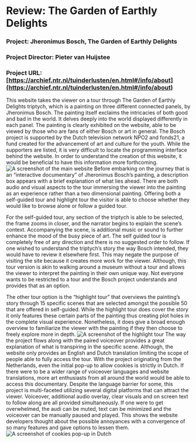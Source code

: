 # Review: The Garden of Earthly Delights

### Project: Jheronimus Bosch, The Garden of Earthly Delights

### Project Director: Pieter van Huijstee

### Project URL: [https://archief.ntr.nl/tuinderlusten/en.html#/info/about](https://archief.ntr.nl/tuinderlusten/en.html#/info/about)

This website takes the viewer on a tour through The Garden of Earthly Delights triptych, which is a painting on three different connected panels, by Jheronimus Bosch. The painting itself exclaims the intricacies of both good and bad in the world. It delves deeply into the world displayed differently in each panel. The painting is clearly exhibited on the website, able to be viewed by those who are fans of either Bosch or art in general. The Bosch project is supported by the Dutch television network NPO2 and fonds21, a fund created for the advancement of art and culture for the youth. While the supporters are listed, it is very difficult to locate the programming interface behind the website. In order to understand the creation of this website, it would be beneficial to have this information more forthcoming.
![A screenshot of the main website](https://meganednie.github.io/English-350/images/Photo1.png)
Before embarking on the journey that is an “interactive documentary” of Jheronimus Bosch’s painting, a description box appears with a brief explanation of what lies ahead. There are both audio and visual aspects to the tour immersing the viewer into the painting as an experience rather than a two dimensional painting. Offering both a self-guided tour and highlight tour the visitor is able to choose whether they would like to browse alone or follow a guided tour.

For the self-guided tour, any section of the triptych is able to be selected, the frame zooms in closer, and the narrator begins to explain the scene’s context. Accompanying the scene, is additional music or sound to further enhance the mood of the busy piece of art. The self guided tour is completely free of any direction and there is no suggested order to follow. If one wished to understand the triptych’s story the way Bosch intended, they would have to review it elsewhere first. This may negate the purpose of visiting the site because it creates more work for the viewer. Although, this tour version is akin to walking around a museum without a tour and allows the viewer to interpret the painting in their own unique way. Not everyone wants to be restricted to a tour and the Bosch project understands and provides that as an option.

The other tour option is the “highlight tour” that overviews the painting’s story through 15 specific scenes that are selected amongst the possible 50 that are offered in self-guided. While the highlight tour does cover the story it only features these certain parts of the painting thus creating plot holes in the complete visual experience. Nonetheless, it does give a broad enough overview to familiarize the viewer with the painting if they then choose to freely explore more in depth. 
![A screenshot of the highlight tour](https://meganednie.github.io/English-350/images/Photo2.png)
The way the project flows along with the paired voiceover provides a great explanation of what is transpiring in the specific scene. Although, the website only provides an English and Dutch translation limiting the scope of people able to fully access the tour. With the project originating from the Netherlands, even the initial pop-up to allow cookies is strictly in Dutch. If there were to be a wider range of voiceover languages and website translations, more art enthusiasts from all around the world would be able to access this documentary. Despite the language barrier for some, this project is multi-faceted utilizing several digital platforms that can attract the viewer. Voiceover, additional audio overlay, clear visuals and on screen text to follow along are all provided simultaneously. If one were to get overwhelmed, the audi can be muted, text can be minimized and the voiceover can be manually paused and played. This shows the website developers thought about the possible annoyances with a convergence of so many features and gave options to lessen them.
![A screenshot of cookies pop-up in Dutch](https://meganednie.github.io/English-350/images/Photo3.png)

